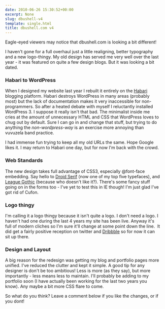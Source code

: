 ```yaml
---
date: 2010-06-26 15:30:52+00:00
excerpt: None
slug: dbushell-v4
template: single.html
title: dbushell.com v4
---
```


Eagle-eyed viewers may notice that dbushell.com is looking a bit different!

I haven't gone for a full overhaul just a little realigning, better typography and a new logo-thingy. My old design has served me very well over the last year - it was featured on quite a few design blogs. But it was looking a bit dated.

### Habari to WordPress

When I designed my website last year I rebuilt it entirely on the [Habari](http://habariproject.org/en/) blogging platform. Habari destroys WordPress in many areas (probably most) but the lack of documentation makes it very inaccessible for non-programmers. So after a heated debate with myself I reluctantly installed WordPress 3. I suppose it really isn't that bad. The minimalist inside me cries at the amount of unnecessary HTML and CSS that WordPress loves to chug out by default. Sure I can go in and change that stuff, but trying to do anything the _non-wordpress-way_ is an exercise more annoying than vuvuzela band practice.

I had immense fun trying to keep all my old URLs the same. Hope Google likes it. I may return to Habari one day, but for now I'm back with the crowd.

### Web Standards

The new design takes full advantage of CSS3, especially @font-face embedding. Say hello to [Droid Serif](http://www.fontsquirrel.com/fonts/Droid-Serif/) (now one of my top five typefaces), and [League Gothic](http://www.theleagueofmoveabletype.com/fonts/7-league-gothic) (because who doesn't like it?). There's some fancy stuff going on in the forms too - I've yet to test this in IE though! I'm just glad I've got rid of Cufon.

### Logo thingy

I'm calling it a logo thingy because it isn't quite a logo. I don't need a logo. I haven't had one during the last 4 years my site has been live. Anyway it's full of modern cliches so I'm sure it'll change at some point down the line.  It did get a fairly positive reception on twitter and [Dribbble](http://dribbble.com/players/dbushell) so for now it can sit up there.

### Design and Layout

A big reason for the redesign was getting my blog and portfolio pages more unified. I've reduced the clutter and kept it simple. A good tip for any designer is don't be too ambitious! Less is more (as they say), but more importantly - less means less to maintain. I'll probably be adding to my portfolio soon (I have actually been working for the last two years you know). Any maybe a bit more CSS flare to come.

So what do you think? Leave a comment below if you like the changes, or if you dont!
